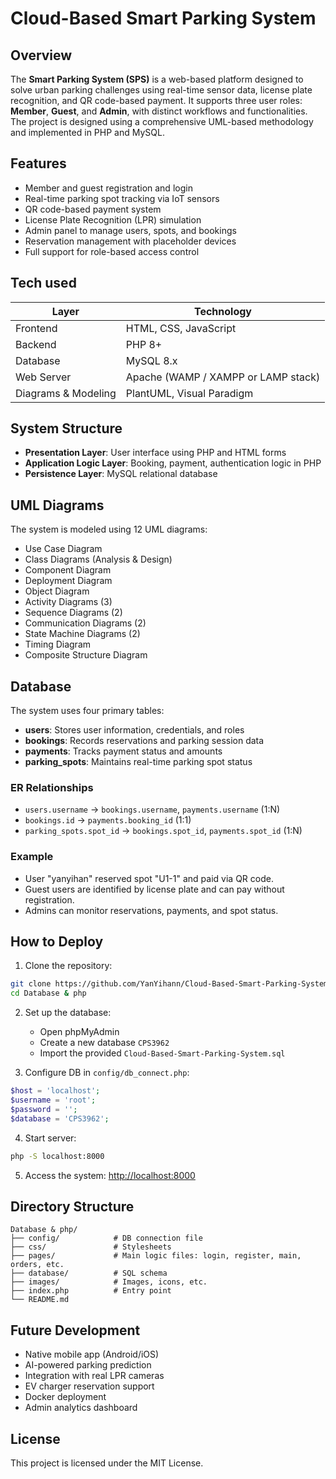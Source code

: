 # Cloud-Based Smart Parking System


## Overview

The **Smart Parking System (SPS)** is a web-based platform designed to solve urban parking challenges using real-time sensor data, license plate recognition, and QR code-based payment. It supports three user roles: **Member**, **Guest**, and **Admin**, with distinct workflows and functionalities. The project is designed using a comprehensive UML-based methodology and implemented in PHP and MySQL.

## Features          

- Member and guest registration and login
- Real-time parking spot tracking via IoT sensors
- QR code-based payment system
- License Plate Recognition (LPR) simulation
- Admin panel to manage users, spots, and bookings          
- Reservation management with placeholder devices
- Full support for role-based access control          

## Tech used

| Layer                | Technology                          |
|----------------------|--------------------------------------|
| Frontend             | HTML, CSS, JavaScript                |
| Backend              | PHP 8+                               |
| Database             | MySQL 8.x                            |
| Web Server           | Apache (WAMP / XAMPP or LAMP stack) |
| Diagrams & Modeling  | PlantUML, Visual Paradigm            |

## System Structure

- **Presentation Layer**: User interface using PHP and HTML forms          
- **Application Logic Layer**: Booking, payment, authentication logic in PHP
- **Persistence Layer**: MySQL relational database

## UML Diagrams

The system is modeled using 12 UML diagrams:

- Use Case Diagram
- Class Diagrams (Analysis & Design)
- Component Diagram
- Deployment Diagram
- Object Diagram
- Activity Diagrams (3)
- Sequence Diagrams (2)
- Communication Diagrams (2)
- State Machine Diagrams (2)
- Timing Diagram
- Composite Structure Diagram          

## Database

The system uses four primary tables:          

- **users**: Stores user information, credentials, and roles
- **bookings**: Records reservations and parking session data
- **payments**: Tracks payment status and amounts
- **parking_spots**: Maintains real-time parking spot status

### ER Relationships

- `users.username` → `bookings.username`, `payments.username` (1:N)
- `bookings.id` → `payments.booking_id` (1:1)
- `parking_spots.spot_id` → `bookings.spot_id`, `payments.spot_id` (1:N)

### Example

- User "yanyihan" reserved spot "U1-1" and paid via QR code.
- Guest users are identified by license plate and can pay without registration.
- Admins can monitor reservations, payments, and spot status.

## How to Deploy

1. Clone the repository:
```bash
git clone https://github.com/YanYihann/Cloud-Based-Smart-Parking-System
cd Database & php
```

2. Set up the database:
   - Open phpMyAdmin
   - Create a new database `CPS3962`
   - Import the provided `Cloud-Based-Smart-Parking-System.sql`

3. Configure DB in `config/db_connect.php`:
```php
$host = 'localhost';
$username = 'root';
$password = '';
$database = 'CPS3962';
```

4. Start server:
```bash
php -S localhost:8000
```

5. Access the system:
[http://localhost:8000](http://localhost:8000)

## Directory Structure

```
Database & php/
├── config/            # DB connection file
├── css/               # Stylesheets
├── pages/             # Main logic files: login, register, main, orders, etc.
├── database/          # SQL schema              
├── images/            # Images, icons, etc.    
├── index.php          # Entry point    
└── README.md    
```

## Future Development    

- Native mobile app (Android/iOS)    
- AI-powered parking prediction    
- Integration with real LPR cameras    
- EV charger reservation support    
- Docker deployment    
- Admin analytics dashboard    

## License    

This project is licensed under the MIT License.    


